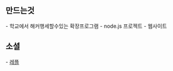 <h2>만드는것</h2> 
 - 학교에서 해커행세할수있는 확장프로그램
 - node.js 프로젝트
 - 웹사이트

<h2>소셜</h2>
 - <a href="https://replit.com/@Atobe">레플</a>
